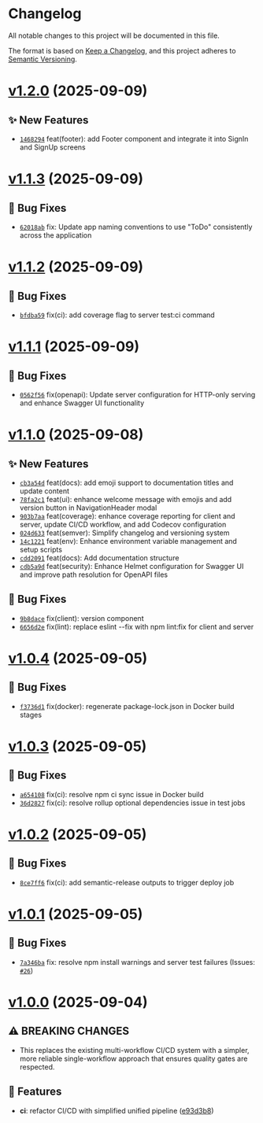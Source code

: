 # Changelog

All notable changes to this project will be documented in this file.

The format is based on [Keep a Changelog](https://keepachangelog.com/en/1.0.0/),
and this project adheres to [Semantic Versioning](https://semver.org/spec/v2.0.0.html).


# [v1.2.0](https://github.com/warteamx/lab1-todoApp/compare/v1.1.3...v1.2.0) (2025-09-09)

## ✨ New Features
- [`1468294`](https://github.com/warteamx/lab1-todoApp/commit/1468294)  feat(footer): add Footer component and integrate it into SignIn and SignUp screens

# [v1.1.3](https://github.com/warteamx/lab1-todoApp/compare/v1.1.2...v1.1.3) (2025-09-09)

## 🐛 Bug Fixes

- [`62018ab`](https://github.com/warteamx/lab1-todoApp/commit/62018ab) fix: Update app naming conventions to use &quot;ToDo&quot; consistently across the application

# [v1.1.2](https://github.com/warteamx/lab1-todoApp/compare/v1.1.1...v1.1.2) (2025-09-09)

## 🐛 Bug Fixes

- [`bfdba59`](https://github.com/warteamx/lab1-todoApp/commit/bfdba59) fix(ci): add coverage flag to server test:ci command

# [v1.1.1](https://github.com/warteamx/lab1-todoApp/compare/v1.1.0...v1.1.1) (2025-09-09)

## 🐛 Bug Fixes

- [`0562f56`](https://github.com/warteamx/lab1-todoApp/commit/0562f56) fix(openapi): Update server configuration for HTTP-only serving and enhance Swagger UI functionality

# [v1.1.0](https://github.com/warteamx/lab1-todoApp/compare/v1.0.4...v1.1.0) (2025-09-08)

## ✨ New Features

- [`cb3a54d`](https://github.com/warteamx/lab1-todoApp/commit/cb3a54d) feat(docs): add emoji support to documentation titles and update content
- [`78fa2c1`](https://github.com/warteamx/lab1-todoApp/commit/78fa2c1) feat(ui): enhance welcome message with emojis and add version button in NavigationHeader modal
- [`903b7aa`](https://github.com/warteamx/lab1-todoApp/commit/903b7aa) feat(coverage): enhance coverage reporting for client and server, update CI/CD workflow, and add Codecov configuration
- [`024d633`](https://github.com/warteamx/lab1-todoApp/commit/024d633) feat(semver): Simplify changelog and versioning system
- [`14c1221`](https://github.com/warteamx/lab1-todoApp/commit/14c1221) feat(env): Enhance environment variable management and setup scripts
- [`cdd2091`](https://github.com/warteamx/lab1-todoApp/commit/cdd2091) feat(docs): Add documentation structure
- [`cdb5a9d`](https://github.com/warteamx/lab1-todoApp/commit/cdb5a9d) feat(security): Enhance Helmet configuration for Swagger UI and improve path resolution for OpenAPI files

## 🐛 Bug Fixes

- [`9b8dace`](https://github.com/warteamx/lab1-todoApp/commit/9b8dace) fix(client): version component
- [`6656d2e`](https://github.com/warteamx/lab1-todoApp/commit/6656d2e) fix(lint): replace eslint --fix with npm lint:fix for client and server

# [v1.0.4](https://github.com/warteamx/lab1-todoApp/compare/v1.0.3...v1.0.4) (2025-09-05)

## 🐛 Bug Fixes

- [`f3736d1`](https://github.com/warteamx/lab1-todoApp/commit/f3736d1) fix(docker): regenerate package-lock.json in Docker build stages

# [v1.0.3](https://github.com/warteamx/lab1-todoApp/compare/v1.0.2...v1.0.3) (2025-09-05)

## 🐛 Bug Fixes

- [`a654108`](https://github.com/warteamx/lab1-todoApp/commit/a654108) fix(ci): resolve npm ci sync issue in Docker build
- [`36d2827`](https://github.com/warteamx/lab1-todoApp/commit/36d2827) fix(ci): resolve rollup optional dependencies issue in test jobs

# [v1.0.2](https://github.com/warteamx/lab1-todoApp/compare/v1.0.1...v1.0.2) (2025-09-05)

## 🐛 Bug Fixes

- [`8ce7ff6`](https://github.com/warteamx/lab1-todoApp/commit/8ce7ff6) fix(ci): add semantic-release outputs to trigger deploy job

# [v1.0.1](https://github.com/warteamx/lab1-todoApp/compare/v1.0.0...v1.0.1) (2025-09-05)

## 🐛 Bug Fixes

- [`7a346ba`](https://github.com/warteamx/lab1-todoApp/commit/7a346ba) fix: resolve npm install warnings and server test failures (Issues: [`#26`](https://github.com/warteamx/lab1-todoApp/issues/26))

# [v1.0.0](https://github.com/warteamx/lab1-todoApp/compare/...v1.0.0) (2025-09-04)

## ⚠ BREAKING CHANGES

- This replaces the existing multi-workflow CI/CD system with a simpler,
  more reliable single-workflow approach that ensures quality gates are respected.

## 🚀 Features

- **ci**: refactor CI/CD with simplified unified pipeline ([e93d3b8](https://github.com/warteamx/lab1-todoApp/commit/e93d3b88cee9b2aa8da537e0144864971ecd12ac))
